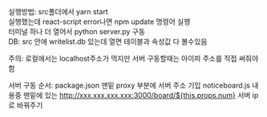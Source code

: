 실행방법:
src폴더에서 yarn start  
실행했는데 react-script error나면 npm update 명령어 실행  
터미널 하나 더 열어서 python server.py 구동  
DB: src 안에 writelist.db 있는데 열면 테이블과 속성값 다 볼수있음  

주의:
로컬에서는 localhost주소가 먹지만
서버 구동할때는 아이피 주소를 직접 써줘야함

서버 구동 순서:
package.json 맨밑 proxy 부분에 서버 주소 기입
noticeboard.js 내용중 맨밑에 있는 http://xxx.xxx.xxx.xxx:3000/board/${this.props.num}
서버 ip로 바꿔주기